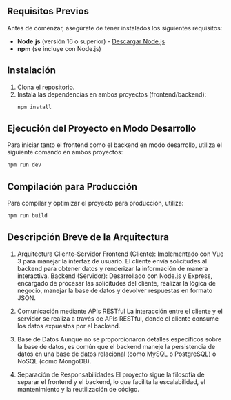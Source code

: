## Requisitos Previos

Antes de comenzar, asegúrate de tener instalados los siguientes requisitos:

- **Node.js** (versión 16 o superior) - [Descargar Node.js](https://nodejs.org/)
- **npm** (se incluye con Node.js)

## Instalación

1. Clona el repositorio.
2. Instala las dependencias en ambos proyectos (frontend/backend):
   ```bash
   npm install
   
## Ejecución del Proyecto en Modo Desarrollo 
Para iniciar tanto el frontend como el backend en modo desarrollo, utiliza el siguiente comando en ambos proyectos:
 ```bash
npm run dev
 ```

## Compilación para Producción
Para compilar y optimizar el proyecto para producción, utiliza:
```bash
npm run build
 ```
## Descripción Breve de la Arquitectura
1. Arquitectura Cliente-Servidor
Frontend (Cliente): Implementado con Vue 3 para manejar la interfaz de usuario. El cliente envía solicitudes al backend para obtener datos y renderizar la información de manera interactiva.
Backend (Servidor): Desarrollado con Node.js y Express, encargado de procesar las solicitudes del cliente, realizar la lógica de negocio, manejar la base de datos y devolver respuestas en formato JSON.

2. Comunicación mediante APIs RESTful
La interacción entre el cliente y el servidor se realiza a través de APIs RESTful, donde el cliente consume los datos expuestos por el backend.

3. Base de Datos
Aunque no se proporcionaron detalles específicos sobre la base de datos, es común que el backend maneje la persistencia de datos en una base de datos relacional (como MySQL o PostgreSQL) o NoSQL (como MongoDB).

4. Separación de Responsabilidades
El proyecto sigue la filosofía de separar el frontend y el backend, lo que facilita la escalabilidad, el mantenimiento y la reutilización de código.
